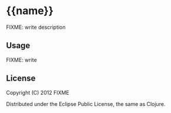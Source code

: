 # {{name}}

FIXME: write description

## Usage

FIXME: write

## License

Copyright (C) 2012 FIXME

Distributed under the Eclipse Public License, the same as Clojure.
